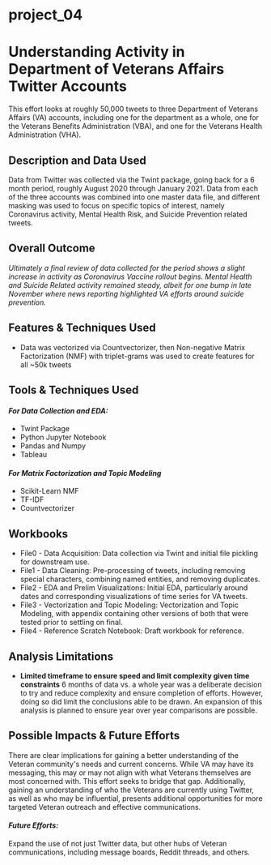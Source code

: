 # project_04

# Understanding Activity in Department of Veterans Affairs Twitter Accounts

This effort looks at roughly 50,000 tweets to three Department of Veterans Affairs (VA) accounts, including one for the department as a whole, one for the Veterans Benefits Administration (VBA), and one for the Veterans Health Administration (VHA).
## Description and Data Used

Data from Twitter was collected via the Twint package, going back for a 6 month period, roughly August 2020 through January 2021. Data from each of the three accounts was combined into one master data file, and different masking was used to focus on specific topics of interest, namely Coronavirus activity, Mental Health Risk, and Suicide Prevention related tweets.

## Overall Outcome

*Ultimately a final review of data collected for the period shows a slight increase in activity as Coronavirus Vaccine rollout begins. Mental Health and Suicide Related activity remained steady, albeit for one bump in late November where news reporting highlighted VA efforts around suicide prevention.*

## Features & Techniques Used

* Data was vectorized via Countvectorizer, then Non-negative Matrix Factorization (NMF) with triplet-grams was used to create features for all ~50k tweets

## Tools & Techniques Used

#### *For Data Collection and EDA:*
* Twint Package
* Python Jupyter Notebook
* Pandas and Numpy
* Tableau

#### *For Matrix Factorization and Topic Modeling*
* Scikit-Learn NMF
* TF-IDF
* Countvectorizer

## Workbooks
* File0 - Data Acquisition: Data collection via Twint and initial file pickling for downstream use.
* File1 - Data Cleaning: Pre-processing of tweets, including removing special characters, combining named entities, and removing duplicates.
* File2 - EDA and Prelim Visualizations: Initial EDA, particularly around dates and corresponding visualizations of time series for VA tweets.
* File3 - Vectorization and Topic Modeling: Vectorization and Topic Modeling, with appendix containing other versions of both that were tested prior to settling on final.
* File4 - Reference Scratch Notebook: Draft workbook for reference.

## Analysis Limitations

* **Limited timeframe to ensure speed and limit complexity given time constraints** 6 months of data vs. a whole year was a deliberate decision to try and reduce complexity and ensure completion of efforts. However, doing so did limit the conclusions able to be drawn. An expansion of this analysis is planned to ensure year over year comparisons are possible.

## Possible Impacts & Future Efforts

There are clear implications for gaining a better understanding of the Veteran community's needs and current concerns. While VA may have its messaging, this may or may not align with what Veterans themselves are most concerned with. This effort seeks to bridge that gap. Additionally, gaining an understanding of who the Veterans are currently using Twitter, as well as who may be influential, presents additional opportunities for more targeted Veteran outreach and effective communications.  

#### *Future Efforts:*
Expand the use of not just Twitter data, but other hubs of Veteran communications, including message boards, Reddit threads, and others. 
